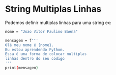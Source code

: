 # String Multiplas Linhas 
Podemos definir multiplas linhas para uma string ex:
```bash
nome = "Joao Vitor Paulino Baena"

mensagem = f'''
Olá meu nome é {nome}.
Eu estou aprendendo Python.
Essa é uma forma de colocar multiplas
linhas dentro do seu código 
'''
print(mensagem)
```